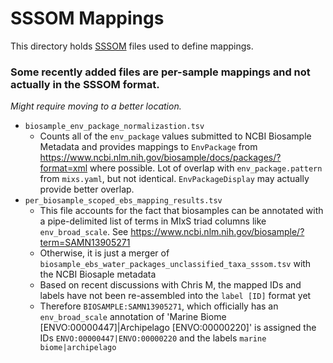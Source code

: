 # SSSOM Mappings
This directory holds [SSSOM](https://github.com/mapping-commons/SSSOM) files used to define mappings.

### Some recently added files are per-sample mappings and not actually in the SSSOM format.
_Might require moving to a better location._
- `biosample_env_package_normalizastion.tsv`
    - Counts all of the `env_package` values submitted to NCBI Biosample Metadata and provides mappings to `EnvPackage` from https://www.ncbi.nlm.nih.gov/biosample/docs/packages/?format=xml where possible. Lot of overlap with `env_package.pattern` from `mixs.yaml`, but not identical. `EnvPackageDisplay` may actually provide better overlap.
- `per_biosample_scoped_ebs_mapping_results.tsv`
    - This file accounts for the fact that biosamples can be annotated with a pipe-delimited list of terms in MIxS triad columns like `env_broad_scale`. See https://www.ncbi.nlm.nih.gov/biosample/?term=SAMN13905271
    - Otherwise, it is just a merger of `biosample_ebs_water_packages_unclassified_taxa_sssom.tsv` with the NCBI Biosaple metadata
    - Based on recent discussions with Chris M, the mapped IDs and labels have not been re-assembled into the `label [ID]` format yet
    - Therefore `BIOSAMPLE:SAMN13905271`, which officially has an `env_broad_scale` annotation of 'Marine Biome [ENVO:00000447]|Archipelago [ENVO:00000220]' is assigned the IDs `ENVO:00000447|ENVO:00000220` and the labels `marine biome|archipelago`
